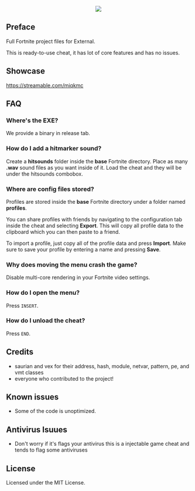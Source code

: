 <p align="center">
    <img src="https://lavicheats.com/uploads/monthly_2022_12/204971073_fortnitewallhacks.webp.9e2930cca0c8beead8479f512758ebf6.webp"> 
</p>

## Preface
Full Fortnite project files for External.
 
This is ready-to-use cheat, it has lot of core features and has no issues.

## Showcase
https://streamable.com/miqkmc

## FAQ
### Where's the EXE?
We provide a binary in release tab.

### How do I add a hitmarker sound?
Create a **hitsounds** folder inside the **base** Fortnite directory.
Place as many **.wav** sound files as you want inside of it. Load the cheat and they will be under the hitsounds combobox.

### Where are config files stored?
Profiles are stored inside the **base** Fortnite directory under a folder named **profiles**.

You can share profiles with friends by navigating to the configuration tab inside the cheat and selecting **Export**. This will copy all profile data to the clipboard which you can then paste to a friend.

To import a profile, just copy all of the profile data and press **Import**. Make sure to save your profile by entering a name and pressing **Save**.

### Why does moving the menu crash the game?
Disable multi-core rendering in your Fortnite video settings.

### How do I open the menu?
Press `INSERT`.

### How do I unload the cheat?
Press `END`.

## Credits 
- saurian and vex for their address, hash, module, netvar, pattern, pe, and vmt classes
- everyone who contributed to the project!

## Known issues
- Some of the code is unoptimized.

## **Antivirus Isuues**
- Don't worry if it's flags your antivirus this is a injectable game cheat and tends to flag some antiviruses 

## License
Licensed under the MIT License. 
